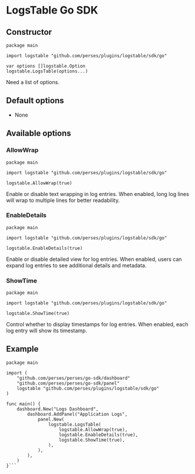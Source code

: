 # LogsTable Go SDK

## Constructor

```golang
package main

import logstable "github.com/perses/plugins/logstable/sdk/go"

var options []logstable.Option
logstable.LogsTable(options...)
```

Need a list of options.

## Default options

- None

## Available options

### AllowWrap

```golang
package main

import logstable "github.com/perses/plugins/logstable/sdk/go"

logstable.AllowWrap(true)
```

Enable or disable text wrapping in log entries. When enabled, long log lines will wrap to multiple lines for better readability.

### EnableDetails

```golang
package main

import logstable "github.com/perses/plugins/logstable/sdk/go"

logstable.EnableDetails(true)
```

Enable or disable detailed view for log entries. When enabled, users can expand log entries to see additional details and metadata.

### ShowTime

```golang
package main

import logstable "github.com/perses/plugins/logstable/sdk/go"

logstable.ShowTime(true)
```

Control whether to display timestamps for log entries. When enabled, each log entry will show its timestamp.

## Example

```golang
package main

import (
	"github.com/perses/perses/go-sdk/dashboard"
	"github.com/perses/perses/go-sdk/panel"
	logstable "github.com/perses/plugins/logstable/sdk/go"
)

func main() {
	dashboard.New("Logs Dashboard",
		dashboard.AddPanel("Application Logs",
			panel.New(
				logstable.LogsTable(
					logstable.AllowWrap(true),
					logstable.EnableDetails(true),
					logstable.ShowTime(true),
				),
			),
		),
	)
}```
```
